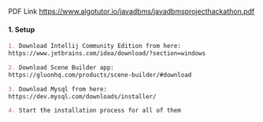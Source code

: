 PDF Link
https://www.algotutor.io/javadbms/javadbmsprojecthackathon.pdf


#### 1. Setup

```md
1. Download Intellij Community Edition from here:
https://www.jetbrains.com/idea/download/?section=windows

2. Download Scene Builder app:
https://gluonhq.com/products/scene-builder/#download

3. Download Mysql from here:
https://dev.mysql.com/downloads/installer/

4. Start the installation process for all of them
```
